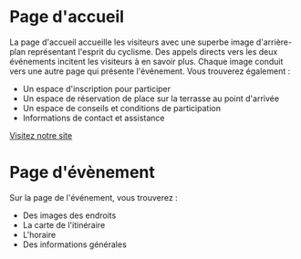 # Page d'accueil

La page d'accueil accueille les visiteurs avec une superbe image d'arrière-plan représentant l'esprit du cyclisme. Des appels directs vers les deux événements incitent les visiteurs à en savoir plus. Chaque image conduit vers une autre page qui présente l'événement. Vous trouverez également :

- Un espace d'inscription pour participer
- Un espace de réservation de place sur la terrasse au point d'arrivée
- Un espace de conseils et conditions de participation
- Informations de contact et assistance

[Visitez notre site](https://www.letour.fr/fr/)

# Page d'évènement

Sur la page de l'événement, vous trouverez :

- Des images des endroits
- La carte de l'itinéraire
- L'horaire
- Des informations générales


